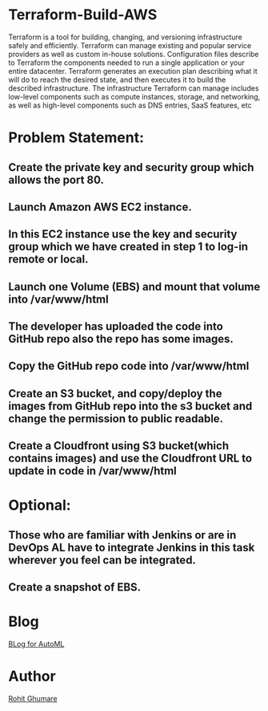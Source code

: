 # Terraform-Build-AWS
Terraform is a tool for building, changing, and versioning infrastructure safely and efficiently. Terraform can manage existing and popular service providers as well as custom in-house solutions. Configuration files describe to Terraform the components needed to run a single application or your entire datacenter. Terraform generates an execution plan describing what it will do to reach the desired state, and then executes it to build the described infrastructure. The infrastructure Terraform can manage includes low-level components such as compute instances, storage, and networking, as well as high-level components such as DNS entries, SaaS features, etc

# Problem Statement:
## Create the private key and security group which allows the port 80.
## Launch Amazon AWS EC2 instance.
## In this EC2 instance use the key and security group which we have created in step 1 to log-in remote or local.
## Launch one Volume (EBS) and mount that volume into /var/www/html
## The developer has uploaded the code into GitHub repo also the repo has some images.
## Copy the GitHub repo code into /var/www/html
## Create an S3 bucket, and copy/deploy the images from GitHub repo into the s3 bucket and change the permission to public readable.
## Create a Cloudfront using S3 bucket(which contains images) and use the Cloudfront URL to update in code in /var/www/html
# Optional:
## Those who are familiar with Jenkins or are in DevOps AL have to integrate Jenkins in this task wherever you feel can be integrated.
## Create a snapshot of EBS.

# Blog
[BLog for AutoML](https://medium.com/@ghumare64/terraform-is-a-secret-towards-cloud-automation-%EF%B8%8F-f9c9463b0304)

# Author
[Rohit Ghumare](https://github.com/rohitg00)
